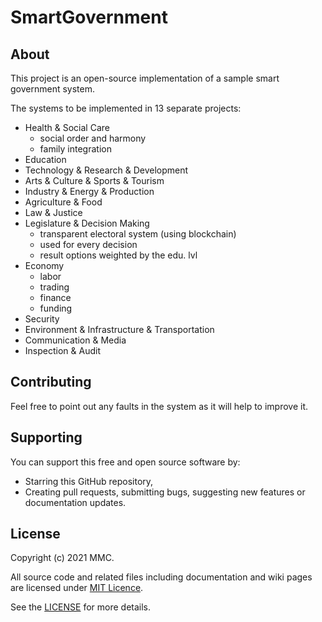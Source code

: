 # SmartGovernment

## About

This project is an open-source implementation of a sample smart government system. 

The systems to be implemented in 13 separate projects: 

- Health & Social Care
    * social order and harmony
    * family integration
- Education
- Technology & Research & Development
- Arts & Culture & Sports & Tourism
- Industry & Energy & Production
- Agriculture & Food
- Law & Justice
- Legislature & Decision Making
    * transparent electoral system (using blockchain)
    * used for every decision
    * result options weighted by the edu. lvl
- Economy
    * labor
    * trading
    * finance
    * funding
- Security
- Environment & Infrastructure & Transportation
- Communication & Media
- Inspection & Audit

## Contributing
Feel free to point out any faults in the system as it will help to improve it. 

## Supporting
You can support this free and open source software by:
- Starring this GitHub repository,
- Creating pull requests, submitting bugs, suggesting new features or documentation updates.

## License
Copyright (c) 2021 MMC. 

All source code and related files including documentation and wiki pages are licensed under [MIT Licence](https://opensource.org/licenses/MIT).

See the [LICENSE](https://github.com/mmcil/SmartGovernment/blob/main/LICENSE) for more details.
